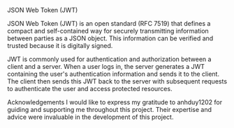 JSON Web Token (JWT)

JSON Web Token (JWT) is an open standard (RFC 7519) that defines a compact and self-contained way for securely transmitting information between parties as a JSON object. This information can be verified and trusted because it is digitally signed.

JWT is commonly used for authentication and authorization between a client and a server. When a user logs in, the server generates a JWT containing the user's authentication information and sends it to the client. The client then sends this JWT back to the server with subsequent requests to authenticate the user and access protected resources.

Acknowledgements
I would like to express my gratitude to anhduy1202 for guiding and supporting me throughout this project. Their expertise and advice were invaluable in the development of this project.
